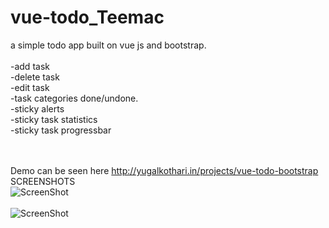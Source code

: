 # vue-todo_Teemac
a simple todo app built on vue js and bootstrap.
<br><br>
-add task<br>
-delete task<br>
-edit task<br>
-task categories done/undone.<br>
-sticky alerts <br>
-sticky task statistics<br>
-sticky task progressbar<br>
<br><br>

Demo can be seen here http://yugalkothari.in/projects/vue-todo-bootstrap
<br>
SCREENSHOTS
<br>
![ScreenShot](https://raw.github.com/yugalpsd1/vue-todo_Teemac/master/img/s1.PNG)
<br><br>
![ScreenShot](https://raw.github.com/yugalpsd1/vue-todo_Teemac/master/img/s2.PNG)
